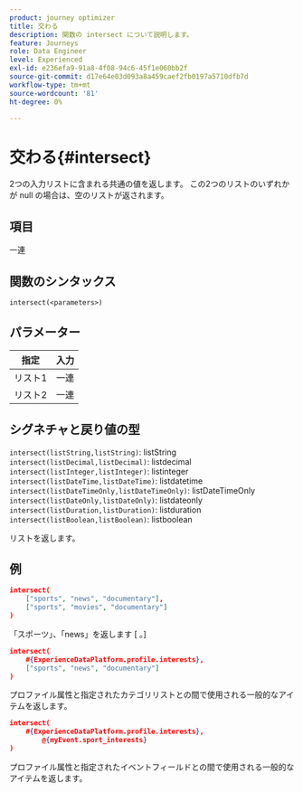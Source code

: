 ```yaml
---
product: journey optimizer
title: 交わる
description: 関数の intersect について説明します。
feature: Journeys
role: Data Engineer
level: Experienced
exl-id: e236efa9-91a8-4f08-94c6-45f1e060bb2f
source-git-commit: d17e64e03d093a8a459caef2fb0197a5710dfb7d
workflow-type: tm+mt
source-wordcount: '81'
ht-degree: 0%

---
```


# 交わる{#intersect}

2つの入力リストに含まれる共通の値を返します。 この2つのリストのいずれかが null の場合は、空のリストが返されます。

## 項目

一連

## 関数のシンタックス

`intersect(<parameters>)`

## パラメーター

| 指定 | 入力 |
|-----------|------------------|
| リスト1 | 一連 |
| リスト2 | 一連 |

## シグネチャと戻り値の型

`intersect(listString,listString)`: listString
`intersect(listDecimal,listDecimal)`: listdecimal
`intersect(listInteger,listInteger)`: listinteger
`intersect(listDateTime,listDateTime)`: listdatetime
`intersect(listDateTimeOnly,listDateTimeOnly)`: listDateTimeOnly
`intersect(listDateOnly,listDateOnly)`: listdateonly
`intersect(listDuration,listDuration)`: listduration
`intersect(listBoolean,listBoolean)`: listboolean

リストを返します。

## 例

```json
intersect(
    ["sports", "news", "documentary"],
    ["sports", "movies", "documentary"]
)
```

「スポーツ」、「news」を返します [ 。]

```json
intersect(
    #{ExperienceDataPlatform.profile.interests},
    ["sports", "news", "documentary"]
)
```

プロファイル属性と指定されたカテゴリリストとの間で使用される一般的なアイテムを返します。

```json
intersect(
    #{ExperienceDataPlatform.profile.interests},
        @{myEvent.sport_interests}
)
```

プロファイル属性と指定されたイベントフィールドとの間で使用される一般的なアイテムを返します。
